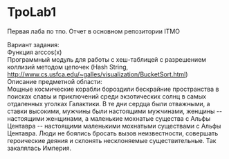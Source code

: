 # TpoLab1
Первая лаба по тпо. Отчет в основном репозитории ITMO

Вариант задания:  
Функция arccos(x)  
Программный модуль для работы c хеш-таблицей с разрешением коллизий методом цепочек (Hash String, http://www.cs.usfca.edu/~galles/visualization/BucketSort.html)  
Описание предметной области:  
Мощные космические корабли бороздили бескрайние пространства в поисках славы и приключений среди экзотических солнц в самых отдаленных уголках Галактики. В те дни сердца были отважными, а ставки высокими, мужчины были настоящими мужчинами, женщины -- настоящими женщинами, а маленькие мохнатые существа с Альфы Центавра -- настоящими маленькими мохнатыми существами с Альфы Центавра. Люди не боялись бросать вызов неизвестности, совершать героические деяния и склонять несклоняемые существительные. Так закалялась Империя.
